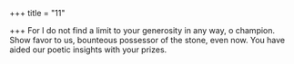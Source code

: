 +++
title = "11"

+++
For I do not find a limit to your generosity in any way, o champion. Show favor to us, bounteous possessor of the stone, even now. You have  aided our poetic insights with your prizes.